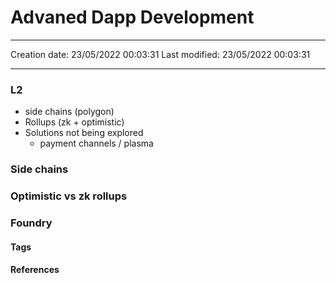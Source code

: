 # Advaned Dapp Development
---

Creation date: 23/05/2022 00:03:31
Last modified: 23/05/2022 00:03:31

---

### L2
- side chains (polygon)
- Rollups (zk + optimistic)
- Solutions not being explored
	- payment channels / plasma

### Side chains
### Optimistic vs zk rollups

### Foundry


#### Tags

#### References

